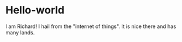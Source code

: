 Hello-world
===========

I am Richard! I hail from the "internet of things".
It is nice there and has many lands.

